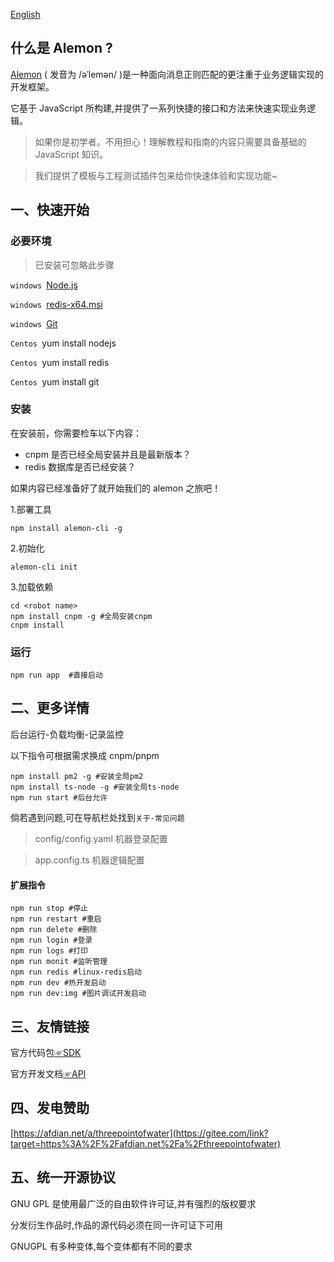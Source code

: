 [English](./README_English.md)
## 什么是 Alemon ?

[Alemon](http://three-point-of-water.gitee.io/alemon-bot/) ( 发音为 /əˈlemən/ )是一种面向消息正则匹配的更注重于业务逻辑实现的开发框架。

它基于 JavaScript 所构建,并提供了一系列快捷的接口和方法来快速实现业务逻辑。

> 如果你是初学者。不用担心！理解教程和指南的内容只需要具备基础的 JavaScript 知识。

> 我们提供了模板与工程测试插件包来给你快速体验和实现功能~

## 一、快速开始

### 必要环境

> 已安装可忽略此步骤

`windows `[Node.js](https://nodejs.org)

`windows `[redis-x64.msi](https://github.com/tporadowski/redis/releases)

`windows `[Git](ttps://git-scm.com)

`Centos `yum install nodejs

`Centos `yum install redis

`Centos `yum install git

### 安装

在安装前，你需要检车以下内容：
* cnpm 是否已经全局安装并且是最新版本？
* redis 数据库是否已经安装？

如果内容已经准备好了就开始我们的 alemon 之旅吧！

1.部署工具

```
npm install alemon-cli -g
```

2.初始化

```
alemon-cli init
```

3.加载依赖

```
cd <robot name>
npm install cnpm -g #全局安装cnpm
cnpm install
```

### 运行

```
npm run app  #直接启动
```

## 二、更多详情

后台运行-负载均衡-记录监控

以下指令可根据需求换成 cnpm/pnpm

```
npm install pm2 -g #安装全局pm2
npm install ts-node -g #安装全局ts-node
npm run start #后台允许
```

倘若遇到问题,可在导航栏处找到`关于-常见问题`

> config/config.yaml 机器登录配置

> app.config.ts 机器逻辑配置

#### 扩展指令

```
npm run stop #停止
npm run restart #重启
npm run delete #删除
npm run login #登录
npm run logs #打印
npm run monit #监听管理
npm run redis #linux-redis启动
npm run dev #热开发启动
npm run dev:img #图片调试开发启动
```

## 三、友情链接

官方代码包[☞SDK](https://github.com/tencent-connect/bot-node-sdk)

官方开发文档[☞API](https://bot.q.qq.com/wiki/develop/nodesdk/guild/guilds.html)

## 四、发电赞助

[https://afdian.net/a/threepointofwater](https://gitee.com/link?target=https%3A%2F%2Fafdian.net%2Fa%2Fthreepointofwater)

## 五、统一开源协议

GNU GPL 是使用最广泛的自由软件许可证,并有强烈的版权要求

分发衍生作品时,作品的源代码必须在同一许可证下可用

GNUGPL 有多种变体,每个变体都有不同的要求
